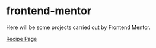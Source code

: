 # frontend-mentor

Here will be some projects carried out by Frontend Mentor.

 <a href="https://caioatala.github.io/frontend-mentor/recipe-page/"> Recipe Page </a>
